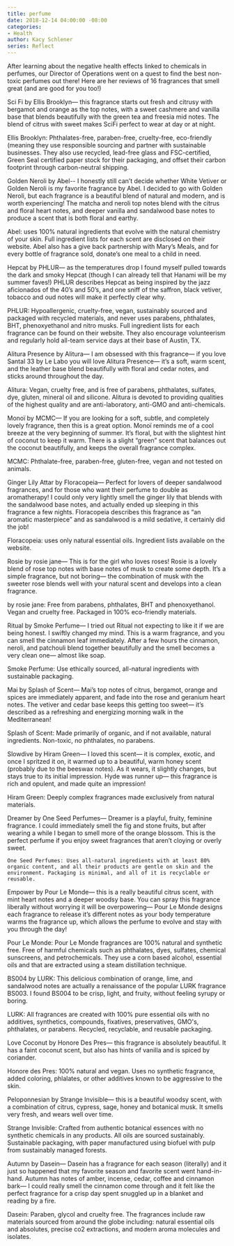 ```yaml
---
title: perfume
date: 2018-12-14 04:00:00 -08:00
categories:
- Health
author: Kacy Schlener
series: Reflect
---
```


After learning about the negative health effects linked to chemicals in perfumes, our Director of Operations went on a quest to find the best non-toxic perfumes out there! Here are her reviews of 16 fragrances that smell great (and are good for you too!) 

Sci Fi by Ellis Brooklyn— this fragrance starts out fresh and citrusy with bergamot and orange as the top notes, with a sweet cashmere and vanilla base that blends beautifully with the green tea and freesia mid notes. The blend of citrus with sweet makes SciFi perfect to wear at day or at night.

Ellis Brooklyn: Phthalates-free, paraben-free, cruelty-free, eco-friendly (meaning they use responsible sourcing and partner with sustainable businesses. They also use recycled, lead-free glass and FSC-certified, Green Seal certified paper stock for their packaging, and offset their carbon footprint through carbon-neutral shipping.

Golden Neroli by Abel-- I honestly still can’t decide whether White Vetiver or Golden Neroli is my favorite fragrance by Abel. I decided to go with Golden Neroli, but each fragrance is a beautiful blend of natural and modern, and is worth experiencing! The matcha and neroli top notes blend with the citrus and floral heart notes, and deeper vanilla and sandalwood base notes to produce a scent that is both floral and earthy.

Abel: uses 100% natural ingredients that evolve with the natural chemistry of your skin. Full ingredient lists for each scent are disclosed on their website. Abel also has a give back partnership with Mary’s Meals, and for every bottle of fragrance sold, donate’s one meal to a child in need.

Hepcat by PHLUR— as the temperatures drop I found myself pulled towards the dark and smoky Hepcat (though I can already tell that Hanami will be my summer faves!) PHLUR describes Hepcat as being inspired by the jazz aficionados of the 40’s and 50’s, and one sniff of the saffron, black vetiver, tobacco and oud notes will make it perfectly clear why. 

PHLUR: Hypoallergenic, cruelty-free, vegan, sustainably sourced and packaged with recycled materials, and never uses parabens, phthalates, BHT, phenoxyethanol and nitro musks. Full ingredient lists for each fragrance can be found on their website. They also encourage volunteerism and regularly hold all-team service days at their base of Austin, TX.

Alitura Presence by Alitura— I am obsessed with this fragrance— if you love Santal 33 by Le Labo you will love Alitura Presence— it’s a soft, warm scent, and the leather base blend beautifully with floral and cedar notes, and sticks around throughout the day.

Alitura: Vegan, cruelty free, and is free of parabens, phthalates, sulfates, dye, gluten, mineral oil and silicone. Alitura is devoted to providing qualities of the highest quality and are anti-laboratory, anti-GMO and anti-chemicals. 

Monoï by MCMC— If you are looking for a soft, subtle, and completely lovely fragrance, then this is a great option. Monoï reminds me of a cool breeze at the very beginning of summer. It’s floral, but with the slightest hint of coconut to keep it warm. There is a slight “green” scent that balances out the coconut beautifully, and keeps the overall fragrance complex. 

MCMC: Phthalate-free, paraben-free, gluten-free, vegan and not tested on animals.

Ginger Lily Attar by Floracopeia— Perfect for lovers of deeper sandalwood fragrances, and for those who want their perfume to double as aromatherapy! I could only very lightly smell the ginger lily that blends with the sandalwood base notes, and actually ended up sleeping in this fragrance a few nights. Floracopeia describes this fragrance as “an aromatic masterpiece” and as sandalwood is a mild sedative, it certainly did the job!

Floracopeia: uses only natural essential oils. Ingredient lists available on the website.

Rosie by rosie jane— This is for the girl who loves roses! Rosie is a lovely blend of rose top notes with base notes of musk to create some depth. It’s a simple fragrance, but not boring— the combination of musk with the sweeter rose blends well with your natural scent and develops into a clean fragrance. 

by rosie jane: Free from parabens, phthalates, BHT and phenoxyethanol. Vegan and cruelty free. Packaged in 100% eco-friendly materials.

Ritual by Smoke Perfume— I tried out Ritual not expecting to like it if we are being honest. I swiftly changed my mind. This is a warm fragrance, and you can smell the cinnamon leaf immediately. After a few hours the cinnamon, neroli, and patchouli blend together beautifully and the smell becomes a very clean one— almost like soap. 

Smoke Perfume: Use ethically sourced, all-natural ingredients with sustainable packaging.

Mai by Splash of Scent— Mai’s top notes of citrus, bergamot, orange and spices are immediately apparent, and fade into the rose and geranium heart notes. The vetiver and cedar base keeps this getting too sweet— it’s described as a refreshing and energizing morning walk in the Mediterranean!

Splash of Scent: Made primarily of organic, and if not available, natural ingredients. Non-toxic, no phthalates, no parabens.

Slowdive by Hiram Green— I loved this scent— it is complex, exotic, and once I spritzed it on, it warmed up to a beautiful, warm honey scent (probably due to the beeswax notes). As it wears, it slightly changes, but stays true to its initial impression. Hyde was runner up— this fragrance is rich and opulent, and made quite an impression! 

Hiram Green: Deeply complex fragrances made exclusively from natural materials.

Dreamer by One Seed Perfumes— Dreamer is a playful, fruity, feminine fragrance. I could immediately smell the fig and stone fruits, but after wearing a while I began to smell more of the orange blossom. This is the perfect perfume if you enjoy sweet fragrances that aren’t cloying or overly sweet.

	One Seed Perfumes: Uses all-natural ingredients with at least 80% organic content, and all their products are gentle on skin and the environment. Packaging is minimal, and all of it is recyclable or reusable.

Empower by Pour Le Monde— this is a really beautiful citrus scent, with mint heart notes and a deeper woodsy base. You can spray this fragrance liberally without worrying it will be overpowering— Pour Le Monde designs each fragrance to release it’s different notes as your body temperature warms the fragrance up, which allows the perfume to evolve and stay with you through the day! 

Pour Le Monde: Pour Le Monde fragrances are 100% natural and synthetic free. Free of harmful chemicals such as phthalates, dyes, sulfates, chemical sunscreens, and petrochemicals. They use a corn based alcohol, essential oils and that are extracted using a steam distillation technique.

BS004 by LURK: This delicious combination of orange, lime, and sandalwood notes are actually a renaissance of the popular LURK fragrance BS003. I found BS004 to be crisp, light, and fruity, without feeling syrupy or boring.

LURK: All fragrances are created with 100% pure essential oils with no additives, synthetics, compounds, fixatives, preservatives, GMO's, phthalates, or parabens. Recycled, recyclable, and reusable packaging.

Love Coconut by Honore Des Pres— this fragrance is absolutely beautiful. It has a faint coconut scent, but also has hints of vanilla and is spiced by coriander. 

Honore des Pres: 100% natural and vegan. Uses no synthetic fragrance, added coloring, phlalates, or other additives known to be aggressive to the skin.

Peloponnesian by Strange Invisible— this is a beautiful woodsy scent, with a combination of citrus, cypress, sage, honey and botanical musk. It smells very fresh, and wears well over time. 

Strange Invisible: Crafted from authentic botanical essences with no synthetic chemicals in any products. All oils are sourced sustainably. Sustainable packaging, with paper manufactured using biofuel with pulp from sustainably managed forests.  

Autumn by Dasein— Dasein has a fragrance for each season (literally) and it just so happened that my favorite season and favorite scent went hand-in-hand. Autumn has notes of amber, incense, cedar, coffee and cinnamon bark— I could really smell the cinnamon come through and it felt like the perfect fragrance for a crisp day spent snuggled up in a blanket and reading by a fire. 

Dasein: Paraben, glycol and cruelty free. The fragrances include raw materials sourced from around the globe including: natural essential oils and absolutes, precise co2 extractions, and modern aroma molecules and isolates.

